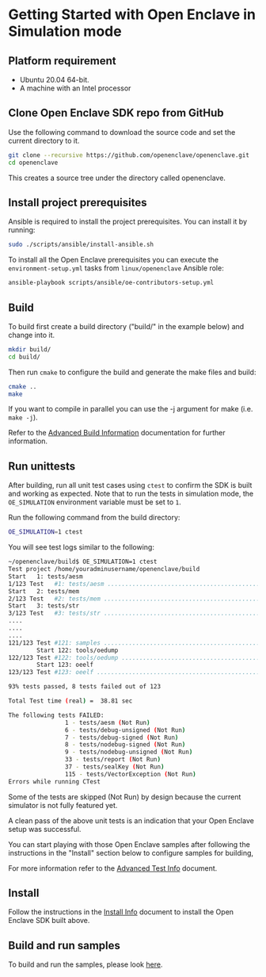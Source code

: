 # Getting Started with Open Enclave in Simulation mode

## Platform requirement

- Ubuntu 20.04 64-bit.
- A machine with an Intel processor

## Clone Open Enclave SDK repo from GitHub

Use the following command to download the source code and set the current directory to it.

```bash
git clone --recursive https://github.com/openenclave/openenclave.git
cd openenclave
```

This creates a source tree under the directory called openenclave.

## Install project prerequisites

Ansible is required to install the project prerequisites. You can install it by running:

```bash
sudo ./scripts/ansible/install-ansible.sh
```

To install all the Open Enclave prerequisites you can execute the `environment-setup.yml` tasks from `linux/openenclave` Ansible role:

```bash
ansible-playbook scripts/ansible/oe-contributors-setup.yml
```

## Build

To build first create a build directory ("build/" in the example below) and change into it.

```bash
mkdir build/
cd build/
```

Then run `cmake` to configure the build and generate the make files and build:

```bash
cmake ..
make
```

If you want to compile in parallel you can use the -j argument for make (i.e. `make -j`).

Refer to the [Advanced Build Information](AdvancedBuildInfo.md) documentation for further information.

## Run unittests

After building, run all unit test cases using `ctest` to confirm the SDK is built and working as expected.
Note that to run the tests in simulation mode, the `OE_SIMULATION` environment variable must be set to `1`.

Run the following command from the build directory:

```bash
OE_SIMULATION=1 ctest
```

You will see test logs similar to the following:

```bash
~/openenclave/build$ OE_SIMULATION=1 ctest
Test project /home/youradminusername/openenclave/build
Start   1: tests/aesm
1/123 Test   #1: tests/aesm ...............................................................................................................***Skipped   0.00 sec
Start   2: tests/mem
2/123 Test   #2: tests/mem ................................................................................................................   Passed    0.00 sec
Start   3: tests/str
3/123 Test   #3: tests/str ................................................................................................................   Passed    0.00 sec
....
....
....
121/123 Test #121: samples ..................................................................................................................   Passed    4.46 sec
        Start 122: tools/oedump
122/123 Test #122: tools/oedump .............................................................................................................   Passed    0.00 sec
        Start 123: oeelf
123/123 Test #123: oeelf ....................................................................................................................   Passed    0.00 sec

93% tests passed, 8 tests failed out of 123

Total Test time (real) =  38.81 sec

The following tests FAILED:
                1 - tests/aesm (Not Run)
                6 - tests/debug-unsigned (Not Run)
                7 - tests/debug-signed (Not Run)
                8 - tests/nodebug-signed (Not Run)
                9 - tests/nodebug-unsigned (Not Run)
                33 - tests/report (Not Run)
                37 - tests/sealKey (Not Run)
                115 - tests/VectorException (Not Run)
Errors while running CTest
```

Some of the tests are skipped (Not Run) by design because the current simulator is not fully featured yet.

A clean pass of the above unit tests is an indication that your Open Enclave setup was successful.

You can start playing with those Open Enclave samples after following the instructions in the "Install" section below to configure samples for building,

For more information refer to the [Advanced Test Info](AdvancedTestInfo.md) document.

## Install

 Follow the instructions in the [Install Info](LinuxInstallInfo.md) document to install the Open Enclave SDK built above.

## Build and run samples

To build and run the samples, please look [here](/samples/README.md).
